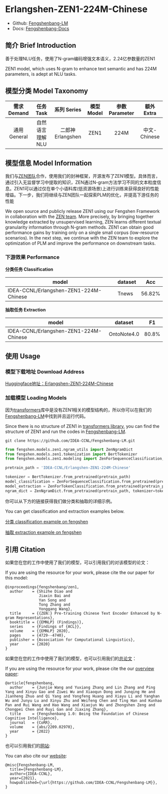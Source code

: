 # Erlangshen-ZEN1-224M-Chinese

- Github: [Fengshenbang-LM](https://github.com/IDEA-CCNL/Fengshenbang-LM)
- Docs: [Fengshenbang-Docs](https://fengshenbang-doc.readthedocs.io/)

## 简介 Brief Introduction

善于处理NLU任务，使用了N-gram编码增强文本语义，2.24亿参数量的ZEN1

ZEN1 model, which uses N-gram to enhance text semantic and has 224M parameters, is adept at NLU tasks.

## 模型分类 Model Taxonomy

|  需求 Demand  | 任务 Task       | 系列 Series      | 模型 Model    | 参数 Parameter | 额外 Extra |
|  :----:  | :----:  | :----:  | :----:  | :----:  | :----:  |
| 通用 General  | 自然语言理解 NLU | 二郎神 Erlangshen | ZEN1 |      224M      |     中文-Chinese     |

## 模型信息 Model Information

我们与[ZEN团队](https://github.com/sinovation/ZEN)合作，使用我们的封神框架，开源发布了ZEN1模型。具体而言，通过引入无监督学习中提取的知识，ZEN通过N-gram方法学习不同的文本粒度信息。ZEN1可以通过仅在单个小语料库(低资源场景)上进行训练来获得良好的性能增益。下一步，我们将继续与ZEN团队一起探索PLM的优化，并提高下游任务的性能

We open source and publicly release ZEN1 using our Fengshen Framework in collaboration with the [ZEN team](https://github.com/sinovation/ZEN). More precisely, by bringing together knowledge extracted by unsupervised learning, ZEN learns different textual granularity information through N-gram methods. ZEN1 can obtain good performance gains by training only on a single small corpus (low-resource scenarios). In the next step, we continue with the ZEN team to explore the optimization of PLM and improve the performance on downstream tasks.

### 下游效果 Performance

**分类任务 Classification**

|  model   | dataset  | Acc |
|  ----  | ----  | ---- |
| IDEA-CCNL/Erlangshen-ZEN1-224M-Chinese | Tnews | 56.82% |

**抽取任务 Extraction**

|  model   | dataset  | F1 |
|  ----  | ----  | ---- |
| IDEA-CCNL/Erlangshen-ZEN1-224M-Chinese | OntoNote4.0 | 80.8% | 


## 使用 Usage

### 模型下载地址 Download Address

[Huggingface地址：Erlangshen-ZEN1-224M-Chinese](https://huggingface.co/IDEA-CCNL/Erlangshen-ZEN1-224M-Chinese)

### 加载模型 Loading Models

因为[transformers](https://github.com/huggingface/transformers)库中是没有ZEN1相关的模型结构的，所以你可以在我们的[Fengshenbang-LM](https://github.com/IDEA-CCNL/Fengshenbang-LM)中找到并且运行代码。

Since there is no structure of ZEN1 in [transformers library](https://github.com/huggingface/transformers), you can find the structure of ZEN1 and run the codes in [Fengshenbang-LM](https://github.com/IDEA-CCNL/Fengshenbang-LM).

 ```shell
 git clone https://github.com/IDEA-CCNL/Fengshenbang-LM.git
 ```

```python
from fengshen.models.zen1.ngram_utils import ZenNgramDict
from fengshen.models.zen1.tokenization import BertTokenizer
from fengshen.models.zen1.modeling import ZenForSequenceClassification, ZenForTokenClassification

pretrain_path = 'IDEA-CCNL/Erlangshen-ZEN1-224M-Chinese'

tokenizer = BertTokenizer.from_pretrained(pretrain_path)
model_classification = ZenForSequenceClassification.from_pretrained(pretrain_path)
model_extraction = ZenForTokenClassification.from_pretrained(pretrain_path)
ngram_dict = ZenNgramDict.from_pretrained(pretrain_path, tokenizer=tokenizer)

```

你可以从下方的链接获得我们做分类和抽取的详细示例。

You can get classification and extraction examples below.

[分类 classification example on fengshen](https://github.com/IDEA-CCNL/Fengshenbang-LM/blob/main/fengshen/examples/zen1_finetune/fs_zen1_tnews.sh)

[抽取 extraction example on fengshen](https://github.com/IDEA-CCNL/Fengshenbang-LM/blob/main/fengshen/examples/zen1_finetune/ner_zen1_ontonotes4.sh)

## 引用 Citation

如果您在您的工作中使用了我们的模型，可以引用我们的对该模型的论文：

If you are using the resource for your work, please cite the our paper for this model:

```text
@inproceedings{fengshenbang/zen1,
  author    = {Shizhe Diao and
               Jiaxin Bai and
               Yan Song and
               Tong Zhang and
               Yonggang Wang},
  title     = {{ZEN:} Pre-training Chinese Text Encoder Enhanced by N-gram Representations},
  booktitle = {{EMNLP} (Findings)},
  series    = {Findings of {ACL}},
  volume    = {{EMNLP} 2020},
  pages     = {4729--4740},
  publisher = {Association for Computational Linguistics},
  year      = {2020}
}
```

如果您在您的工作中使用了我们的模型，也可以引用我们的[总论文](https://arxiv.org/abs/2209.02970)：

If you are using the resource for your work, please cite the our [overview paper](https://arxiv.org/abs/2209.02970):

```text
@article{fengshenbang,
  author    = {Junjie Wang and Yuxiang Zhang and Lin Zhang and Ping Yang and Xinyu Gao and Ziwei Wu and Xiaoqun Dong and Junqing He and Jianheng Zhuo and Qi Yang and Yongfeng Huang and Xiayu Li and Yanghan Wu and Junyu Lu and Xinyu Zhu and Weifeng Chen and Ting Han and Kunhao Pan and Rui Wang and Hao Wang and Xiaojun Wu and Zhongshen Zeng and Chongpei Chen and Ruyi Gan and Jiaxing Zhang},
  title     = {Fengshenbang 1.0: Being the Foundation of Chinese Cognitive Intelligence},
  journal   = {CoRR},
  volume    = {abs/2209.02970},
  year      = {2022}
}
```

也可以引用我们的[网站](https://github.com/IDEA-CCNL/Fengshenbang-LM/):

You can also cite our [website](https://github.com/IDEA-CCNL/Fengshenbang-LM/):

```text
@misc{Fengshenbang-LM,
  title={Fengshenbang-LM},
  author={IDEA-CCNL},
  year={2021},
  howpublished={\url{https://github.com/IDEA-CCNL/Fengshenbang-LM}},
}
```